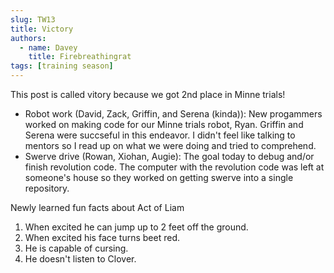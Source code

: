```yaml
---
slug: TW13
title: Victory
authors:
  - name: Davey
    title: Firebreathingrat
tags: [training season]
---
```

This post is called vitory because we got 2nd place in Minne trials! 

* Robot work (David, Zack, Griffin, and Serena (kinda)): New progammers worked on making code for our Minne trials robot, Ryan. Griffin and Serena were succseful in this endeavor. I didn't feel like talking to mentors so I read up on what we were doing and tried to comprehend.
* Swerve drive (Rowan, Xiohan, Augie): The goal today to debug and/or finish revolution code. The computer with the revolution code was left at someone's house so they worked on getting swerve into a single repository.

Newly learned fun facts about Act of Liam 
1. When excited he can jump up to 2 feet off the ground.
2. When excited his face turns beet red.
3. He is capable of cursing.
4. He doesn't listen to Clover. 